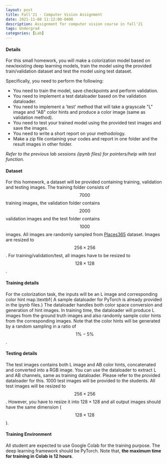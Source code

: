 ```yaml
---
layout: post
title: Fall'21 - Computer Vision Assignment
date: 2021-11-08 11:12:00-0400
description: Assignment for computer vision course in fall'21
tags: Undergrad
categories: [Lab]
---
```

#### Details

For this small homework, you will make a colorization model based on new/existing deep learning models, train the model using the provided train/validation dataset and test the model using test dataset. 

Specifically, you need to perform the following:
 - You need to train the model, save checkpoints and perform validation.
 - You need to implement a test dataloader based on the validation dataloader. 
 - You need to implement a 'test' method that will take a grayscale "L" image and "AB" color hints and produce a color image (same as validation method).
 - You need to test your trained model using the provided test images and save the images.
 - You need to write a short report on your methodology.
 - Make a zip file containing your codes and report in one folder and the result images in other folder.

*Refer to the previous lab sessions (ipynb files) for pointers/help with test function.*

#### Dataset
For this homework, a dataset will be provided containing training, validation and testing images. The training folder consists of $$7000$$ training images, the validation folder contains $$2000$$ validation images and the test folder contains $$1000$$ images. All images are randomly sampled from [Places365](http://places2.csail.mit.edu/download.html) dataset. Images are resized to $$256\times256$$. For training/validation/test, all images have to be resized to $$128\times128$$.

#### Training details
For the colorization task, the inputs will be an L image and corresponding color hint map.\textbf{ A sample dataloader for PyTorch is already provided in the ipynb files.} The dataloader handles both color space conversion and generation of hint images. In training time, the dataloader will produce L images from the ground truth images and also randomly sample color hints from the corresponding images. Note that the color hints will be generated by a random sampling in a ratio of $$1\% - 5\%$$.
#### Testing details
The test images contains both L image and AB color hints, concatenated and converted into a RGB image. You can use the dataloader to extract L and AB channels, same as training dataloader. Please refer to the provided dataloader for this. $1000$ test images will be provided to the students. All test images will be resized to $$256\times256$$. However, you have to resize it into $128\times128$ and all output images should have the same dimension ($$128\times128$$). 
#### Training Environment
All student are expected to use Google Colab for the training purpose. The deep learning framework should be PyTorch. Note that, **the maximum time for training in Colab is 12 hours**.